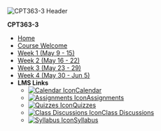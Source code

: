 <img data-src="cpt363-3/images/daria-nepriakhina-zoCDWPuiRuA-unsplash.jpg" alt="CPT363-3 Header" class="card-image-sidebar-rounded sidebar-nav">

**CPT363-3**

- [Home](cpt363-3/home)
- [Course Welcome](cpt363-3/course-welcome)
- [Week 1 (May 9 - 15)](cpt363-3/module-01)
- [Week 2 (May 16 - 22)](cpt363-3/module-02)
- [Week 3 (May 23 - 29)](cpt363-3/module-03)
- [Week 4 (May 30 - Jun 5)](cpt363-3/module-04)
- **LMS Links**
  - [![Calendar Icon](https://icongr.am/fontawesome/calendar.svg?size=16&color=808080)Calendar](https://canvas.sfu.ca/courses/44038/calendar)
  - [![Assignments Icon](https://icongr.am/fontawesome/pencil.svg?size=16&color=808080)Assignments](https://canvas.sfu.ca/courses/44038/assignments )
  - [![Quizzes Icon](https://icongr.am/fontawesome/check-circle.svg?size=16&color=808080)Quizzes](https://canvas.sfu.ca/courses/44038/quizzes)
  - [![Class Discussions Icon](https://icongr.am/fontawesome/comments-o.svg?size=16&color=808080)Class Discussions](https://canvas.sfu.ca/courses/44038/discussion_topics)
  - [![Syllabus Icon](https://icongr.am/fontawesome/list.svg?size=16&color=808080)Syllabus](https://canvas.sfu.ca/courses/44038/assignments/syllabus)
